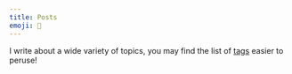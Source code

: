 ```yaml
---
title: Posts
emoji: 📔
---
```


I write about a wide variety of topics, you may find the list of [tags](/tags) easier to peruse!
